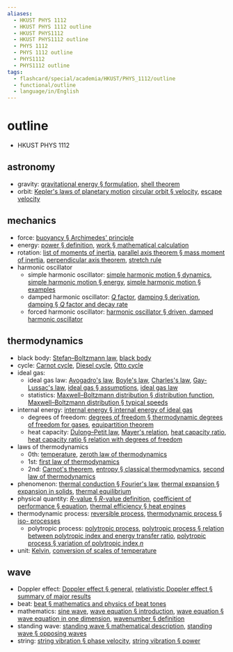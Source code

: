 ```yaml
---
aliases:
  - HKUST PHYS 1112
  - HKUST PHYS 1112 outline
  - HKUST PHYS1112
  - HKUST PHYS1112 outline
  - PHYS 1112
  - PHYS 1112 outline
  - PHYS1112
  - PHYS1112 outline
tags:
  - flashcard/special/academia/HKUST/PHYS_1112/outline
  - functional/outline
  - language/in/English
---
```


# outline

- HKUST PHYS 1112

## astronomy

- gravity: [gravitational energy § formulation](../../../../general/gravitational%20energy.md#formulation), [shell theorem](../../../../general/shell%20theorem.md)
- orbit: [Kepler's laws of planetary motion](../../../../general/Kepler's%20laws%20of%20planetary%20motion.md) [circular orbit § velocity](../../../../general/circular%20orbit.md#velocity), [escape velocity](../../../../general/escape%20velocity.md)

## mechanics

- force: [buoyancy § Archimedes' principle](../../../../general/buoyancy.md#Archimedes'%20principle)
- energy: [power § definition](../../../../general/power%20(physics).md#definition), [work § mathematical calculation](../../../../general/work%20(physics).md#mathematical%20calculation)
- rotation: [list of moments of inertia](../../../../general/list%20of%20moments%20of%20inertia.md), [parallel axis theorem § mass moment of inertia](../../../../general/parallel%20axis%20theorem.md#mass%20moment%20of%20inertia), [perpendicular axis theorem](../../../../general/perpendicular%20axis%20theorem.md), [stretch rule](../../../../general/stretch%20rule.md)
- harmonic oscillator
  - simple harmonic oscillator: [simple harmonic motion § dynamics](../../../../general/simple%20harmonic%20motion.md#dynamics), [simple harmonic motion § energy](../../../../general/simple%20harmonic%20motion.md#energy), [simple harmonic motion § examples](../../../../general/simple%20harmonic%20motion.md#examples)
  - damped harmonic oscillator: [_Q_ factor](../../../../general/Q%20factor.md), [damping § derivation](../../../../general/damping.md#derivation), [damping § _Q_ factor and decay rate](../../../../general/damping.md#_Q_%20factor%20and%20decay%20rate)
  - forced harmonic oscillator: [harmonic oscillator § driven, damped harmonic oscillator](../../../../general/harmonic%20oscillator.md#driven,%20damped%20harmonic%20oscillator)

## thermodynamics

- black body: [Stefan–Boltzmann law](../../../../general/Stefan–Boltzmann%20law.md), [black body](../../../../general/black%20body.md)
- cycle: [Carnot cycle](../../../../general/Carnot%20cycle.md), [Diesel cycle](../../../../general/Diesel%20cycle.md), [Otto cycle](../../../../general/Otto%20cycle.md)
- ideal gas:
  - ideal gas law: [Avogadro's law](../../../../general/Avogadro's%20law.md), [Boyle's law](../../../../general/Boyle's%20law.md), [Charles's law](../../../../general/Charles's%20law.md), [Gay-Lussac's law](Gay-Lussac's%20law), [ideal gas § assumptions](../../../../general/ideal%20gas.md#assumptions), [ideal gas law](../../../../general/ideal%20gas%20law.md)
  - statistics: [Maxwell–Boltzmann distribution § distribution function](../../../../general/Maxwell–Boltzmann%20distribution.md#distribution%20function), [Maxwell–Boltzmann distribution § typical speeds](../../../../general/Maxwell–Boltzmann%20distribution.md#typical%20speeds)
- internal energy: [internal energy § internal energy of ideal gas](../../../../general/internal%20energy.md#internal%20energy%20of%20ideal%20gas)
  - degrees of freedom: [degrees of freedom § thermodynamic degrees of freedom for gases](../../../../general/degrees%20of%20freedom%20(physics%20and%20chemistry).md#thermodynamic%20degrees%20of%20freedom%20for%20gases), [equipartition theorem](../../../../general/equipartition%20theorem.md)
  - heat capacity: [Dulong–Petit law](../../../../general/Dulong–Petit%20law.md), [Mayer's relation](../../../../general/Mayer's%20relation.md), [heat capacity ratio](../../../../general/heat%20capacity%20ratio.md), [heat capacity ratio § relation with degrees of freedom](../../../../general/heat%20capacity%20ratio.md#relation%20with%20degrees%20of%20freedom)
- laws of thermodynamics
  - 0th: [temperature](../../../../general/temperature.md), [zeroth law of thermodynamics](../../../../general/zeroth%20law%20of%20thermodynamics.md)
  - 1st: [first law of thermodynamics](../../../../general/first%20law%20of%20thermodynamics.md)
  - 2nd: [Carnot's theorem](../../../../general/Carnot's%20theorem%20(thermodynamics).md), [entropy § classical thermodynamics](../../../../general/entropy.md#classical%20thermodynamics), [second law of thermodynamics](../../../../general/second%20law%20of%20thermodynamics.md)
- phenomenon: [thermal conduction § Fourier's law](../../../../general/thermal%20conduction.md#Fourier's%20law), [thermal expansion § expansion in solids](../../../../general/thermal%20expansion.md#expansion%20in%20solids), [thermal equilibrium](../../../../general/thermal%20equilibrium.md)
- physical quantity: [_R_-value § _R_-value definition](../../../../general/R-value%20(insulation).md#_R_-value%20definition), [coefficient of performance § equation](../../../../general/coefficient%20of%20performance.md#equation), [thermal efficiency § heat engines](../../../../general/thermal%20efficiency.md#heat%20engines)
- thermodynamic process: [reversible process](../../../../general/reversible%20process%20(thermodynamics).md), [thermodynamic process § iso- processes](../../../../general/thermodynamic%20process.md#iso-%20processes)
  - polytropic process: [polytropic process](../../../../general/polytropic%20process.md), [polytropic process § relation between polytropic index and energy transfer ratio](../../../../general/polytropic%20process.md#relation%20between%20polytropic%20index%20and%20energy%20transfer%20ratio), [polytropic process § variation of polytropic index _n_](../../../../general/polytropic%20process.md#variation%20of%20polytropic%20index%20_n_)
- unit: [Kelvin](../../../../general/Kelvin.md), [conversion of scales of temperature](../../../../general/conversion%20of%20scales%20of%20temperature.md)

## wave

- Doppler effect: [Doppler effect § general](../../../../general/Doppler%20effect.md#general), [relativistic Doppler effect § summary of major results](../../../../general/relativistic%20Doppler%20effect.md#summary%20of%20major%20results)
- beat: [beat § mathematics and physics of beat tones](../../../../general/beat%20(acoustics).md#mathematics%20and%20physics%20of%20beat%20tones)
- mathematics: [sine wave](../../../../general/sine%20wave.md), [wave equation § introduction](../../../../general/wave%20equation.md#introduction), [wave equation § wave equation in one dimension](../../../../general/wave%20equation.md#wave%20equation%20in%20one%20dimension), [wavenumber § definition](../../../../general/wavenumber.md#definition)
- standing wave: [standing wave § mathematical description](../../../../general/standing%20wave.md#mathematical%20description), [standing wave § opposing waves](../../../../general/standing%20wave.md#opposing%20waves)
- string: [string vibration § phase velocity](../../../../general/string%20vibration.md#phase%20velocity), [string vibration § power](../../../../general/string%20vibration.md#power)

